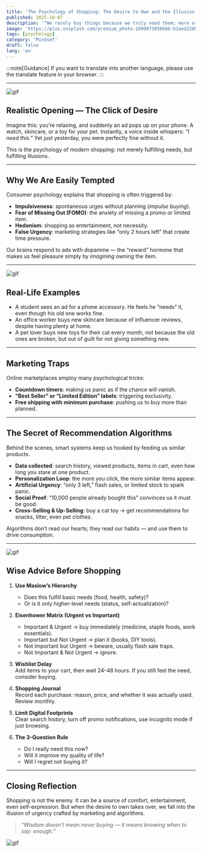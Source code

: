 ```yaml
---
title: 'The Psychology of Shopping: The Desire to Own and the Illusion of Urgency'
published: 2025-10-07
description: '“We rarely buy things because we truly need them; more often, we buy them because we want to feel complete.”'
image: 'https://plus.unsplash.com/premium_photo-1699973056666-b1eed2289d75?ixlib=rb-4.1.0&ixid=M3wxMjA3fDB8MHxwaG90by1wYWdlfHx8fGVufDB8fHx8fA%3D%3D&auto=format&fit=crop&q=80&w=1469'
tags: [psychology]
category: 'Mindset'
draft: false 
lang: 'en'
---
```


:::note[Guidance]
If you want to translate into another language, please use the translate feature in your browser.
:::

---

![gif](https://media.tenor.com/VyTzsaAE-TIAAAAM/hayasaka-ai-hayasaka.gif)

## Realistic Opening — The Click of Desire

Imagine this: you’re relaxing, and suddenly an ad pops up on your phone. A watch, skincare, or a toy for your pet. Instantly, a voice inside whispers: *“I need this.”* Yet just yesterday, you were perfectly fine without it.  

This is the psychology of modern shopping: not merely fulfilling needs, but fulfilling illusions.  

---

## Why We Are Easily Tempted

Consumer psychology explains that shopping is often triggered by:  
- **Impulsiveness**: spontaneous urges without planning (*impulse buying*).  
- **Fear of Missing Out (FOMO)**: the anxiety of missing a promo or limited item.  
- **Hedonism**: shopping as entertainment, not necessity.  
- **False Urgency**: marketing strategies like “only 2 hours left” that create time pressure.  

Our brains respond to ads with dopamine — the “reward” hormone that makes us feel pleasure simply by *imagining* owning the item.  

---

![gif](https://media1.tenor.com/m/bC28x2VzlbQAAAAC/anime-shopping.gif)

## Real-Life Examples

- A student sees an ad for a phone accessory. He feels he “needs” it, even though his old one works fine.  
- An office worker buys new skincare because of influencer reviews, despite having plenty at home.  
- A pet lover buys new toys for their cat every month, not because the old ones are broken, but out of guilt for not giving something new.  

---

## Marketing Traps

Online marketplaces employ many psychological tricks:  
- **Countdown timers**: making us panic as if the chance will vanish.  
- **“Best Seller” or “Limited Edition” labels**: triggering exclusivity.  
- **Free shipping with minimum purchase**: pushing us to buy more than planned.  

---

## The Secret of Recommendation Algorithms

Behind the scenes, smart systems keep us hooked by feeding us similar products.  
- **Data collected**: search history, viewed products, items in cart, even how long you stare at one product.  
- **Personalization Loop**: the more you click, the more similar items appear.  
- **Artificial Urgency**: “only 3 left,” flash sales, or limited stock to spark panic.  
- **Social Proof**: “10,000 people already bought this” convinces us it must be good.  
- **Cross-Selling & Up-Selling**: buy a cat toy → get recommendations for snacks, litter, even pet clothes.  

Algorithms don’t read our hearts; they read our habits — and use them to drive consumption.  

---

![gif](https://media.tenor.com/Ra1Q0vqZoZIAAAAM/anime-money.gif)

## Wise Advice Before Shopping

1. **Use Maslow’s Hierarchy**  
   - Does this fulfill basic needs (food, health, safety)?  
   - Or is it only higher-level needs (status, self-actualization)?  

2. **Eisenhower Matrix (Urgent vs Important)**  
   - Important & Urgent → buy immediately (medicine, staple foods, work essentials).  
   - Important but Not Urgent → plan it (books, DIY tools).  
   - Not Important but Urgent → beware, usually flash sale traps.  
   - Not Important & Not Urgent → ignore.  

3. **Wishlist Delay**  
   Add items to your cart, then wait 24–48 hours. If you still feel the need, consider buying.  

4. **Shopping Journal**  
   Record each purchase: reason, price, and whether it was actually used. Review monthly.  

5. **Limit Digital Footprints**  
   Clear search history, turn off promo notifications, use incognito mode if just browsing.  

6. **The 3-Question Rule**  
   - Do I really need this now?  
   - Will it improve my quality of life?  
   - Will I regret not buying it?  

---

## Closing Reflection

Shopping is not the enemy. It can be a source of comfort, entertainment, even self-expression. But when the desire to own takes over, we fall into the illusion of urgency crafted by marketing and algorithms.  

> *“Wisdom doesn’t mean never buying — it means knowing when to say: enough.”*  

![gif](https://media.tenor.com/FPvoAcuAdhwAAAAM/anime-girl-girl.gif)
